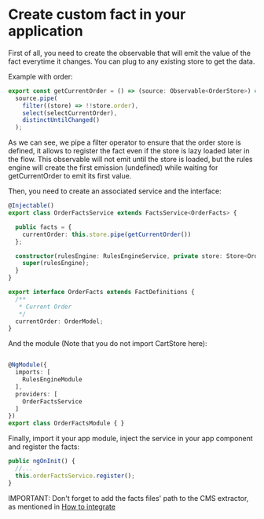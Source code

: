 # Create custom fact in your application

First of all, you need to create the observable that will emit the value of the fact everytime it changes. You can plug to any existing store to get the data.

Example with order: 
```typescript
export const getCurrentOrder = () => (source: Observable<OrderStore>) =>
  source.pipe(
    filter((store) => !!store.order),
    select(selectCurrentOrder),
    distinctUntilChanged()
  );
```
As we can see, we pipe a filter operator to ensure that the order store is defined, it allows to register the fact even if the store is lazy loaded later in the flow.
This observable will not emit until the store is loaded, but the rules engine will create the first emission (undefined) while waiting for getCurrentOrder to emit its first value.

Then, you need to create an associated service and the interface:
```typescript
@Injectable()
export class OrderFactsService extends FactsService<OrderFacts> {

  public facts = {
    currentOrder: this.store.pipe(getCurrentOrder())
  };

  constructor(rulesEngine: RulesEngineService, private store: Store<OrderStore>) {
    super(rulesEngine);
  }
}
```
```typescript
export interface OrderFacts extends FactDefinitions {
  /**
   * Current Order
   */
  currentOrder: OrderModel;
}
```


And the module (Note that you do not import CartStore here):
```typescript

@NgModule({
  imports: [
    RulesEngineModule
  ],
  providers: [
    OrderFactsService
  ]
})
export class OrderFactsModule { }
```

Finally, import it your app module, inject the service in your app component and register the facts:
```typescript
public ngOnInit() {
  //...
  this.orderFactsService.register();
}
```

IMPORTANT: Don't forget to add the facts files' path to the CMS extractor, as mentioned in [How to integrate](./integration.md) 

